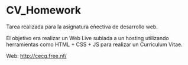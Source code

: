 # CV_Homework
Tarea realizada para la asignatura eñectiva de desarrollo web.

El objetivo era realizar un Web Live subiada a un hosting utilizando herramientas como HTML + CSS + JS para realizar un Curriculum Vitae.

Web:
http://cecg.free.nf/
